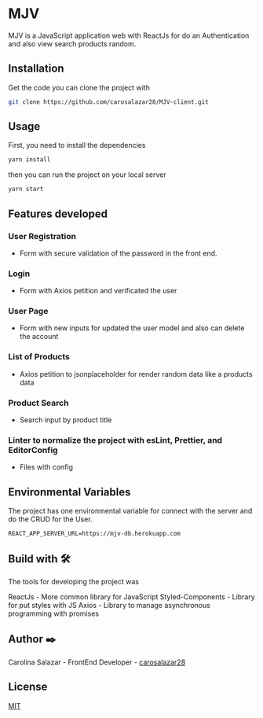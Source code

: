 # MJV

MJV is a JavaScript application web with ReactJs for do an Authentication and also view search products random.

## Installation

Get the code you can clone the project with

```bash
git clone https://github.com/carosalazar28/MJV-client.git
```

## Usage

First, you need to install the dependencies

```bash
yarn install
```

then you can run the project on your local server

```bash
yarn start
```

## Features developed

### User Registration
- Form with secure validation of the password in the front end.

### Login
- Form with Axios petition and verificated the user

### User Page
- Form with new inputs for updated the user model and also can delete the account

### List of Products
- Axios petition to jsonplaceholder for render random data like a products data

### Product Search
- Search input by product title

### Linter to normalize the project with esLint, Prettier, and EditorConfig
- Files with config

## Environmental Variables

The project has one environmental variable for connect with the server and do the CRUD for the User.

```
REACT_APP_SERVER_URL=https://mjv-db.herokuapp.com
```
## Build with 🛠️
The tools for developing the project was

ReactJs - More common library for JavaScript
Styled-Components - Library for put styles with JS
Axios - Library to manage asynchronous programming with promises


## Author ✒️
Carolina Salazar - FrontEnd Developer - [carosalazar28](https://github.com/carosalazar28)

## License
[MIT](https://choosealicense.com/licenses/mit/)
